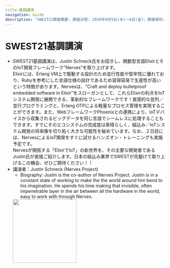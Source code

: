 ```yaml
---
title:基調講演
navigation: Guide
description: "SWEST21開催概要: 開催日程: 2019年9月5日(木)〜6日(金)，開催場所: 下呂温泉 水明館， SWESTとは、大学の研究者や学生、企業の技術者や管理者、その他、組込みシステムに関わる全ての人達が、徹底的に議論できる場を提供することを主な目的とした合宿型のワークショップです。"
---
```


# SWEST21基調講演

  * SWEST21基調講演は、Justin Schneck氏をお招きし、関数型言語ElixirとそのIoT開発フレームワーク"Nerves"を取り上げます。  
Elixirには、Erlang VM上で駆動する設計のため並行性能や堅牢性に優れており、Rubyを参考にした言語仕様の設計であるため習得容易で生産性が高いという特徴があります。Nervesは、"Craft and deploy bulletproof embedded software in Elixir"をスローガンとして、これらElixirの利点をIoTシステム開発に展開できる、革新的なフレームワークです！直感的な並列／並行プログラミングと、Erlang OTPによる軽量なプロセス管理を実現することができます。また、WebフレームワークPhoenixとの連携により、IoTデバイスから収集されるビッグデータを同じ言語でシームレスに処理することもできます。すでにそのエコシステムの完成度は素晴らしく、組込み／IoTシステム開発の将来像を切り拓く大きな可能性を秘めています。なお、２日目には、NervesによるIoT開発をすぐに試せるハンズオン・トレーニングも実施予定です。  
Nervesが開拓する「ElixirでIoT」の新世界を、その主要な開発者であるJustin氏が直接ご紹介します。日本の組込み業界でSWESTが先駆けて取り上げるこの機会、ぜひご期待ください！！
  * 講演者：Justin Schneck (Nerves Project)
    * Biography: Justin is the co-author of Nerves Project. Justin is in a constant state of working to make the the world around him bend to his imagination. He spends his time making that invisible, often impenetrable layer in the air between all the hardware in the world, easy to work with through Nerves.  
     <img src="../images/SWEST21/justin-schneck.jpg" width=200>



